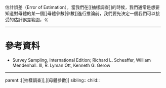 估計誤差（Error of Estimation），當我們在[[抽樣調查]]的時候，我們通常是想要知道對母體的某一個[[母體參數|參數]]進行推論前，我們要先決定一個我們可以接受的估計誤差範圍，ㄍ

- - -
# 參考資料
- Survey Sampling, International Edition; Richard L. Scheaffer, William Mendenhall. III, R. Lyman Ott, Kenneth G. Gerow
- - -
parent::[[抽樣調查]],[[母體參數]]
sibling::
child::
